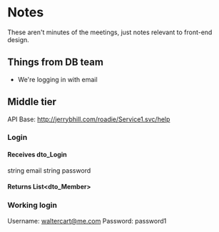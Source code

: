 # Notes
These aren't minutes of the meetings, just notes relevant to front-end design.

## Things from DB team
- We're logging in with email

## Middle tier
API Base: http://jerrybhill.com/roadie/Service1.svc/help

### Login
#### Receives dto_Login
string email
string password

#### Returns List<dto_Member>

### Working login
Username: waltercart@me.com
Password: password1

